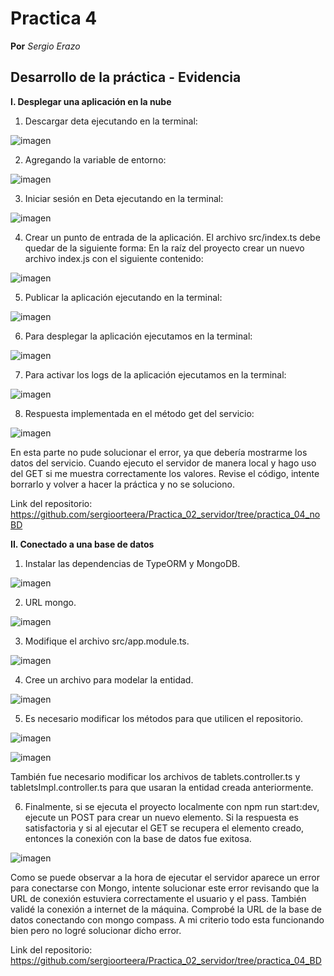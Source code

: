 # Practica 4
**Por** *Sergio Erazo*

## Desarrollo de la práctica - Evidencia

**I. Desplegar una aplicación en la nube**

  1. Descargar deta ejecutando en la terminal:

![imagen](https://github.com/sergioorteera/Informes_Practicas_IoT/blob/main/Practica_04/Imagenes/1.PNG?raw=true)

  2. Agregando la variable de entorno:

![imagen](https://github.com/sergioorteera/Informes_Practicas_IoT/blob/main/Practica_04/Imagenes/2.PNG?raw=true)

  3. Iniciar sesión en Deta ejecutando en la terminal:

![imagen](https://github.com/sergioorteera/Informes_Practicas_IoT/blob/main/Practica_04/Imagenes/3.PNG?raw=true)

  4. Crear un punto de entrada de la aplicación. El archivo src/index.ts debe quedar de la siguiente forma:
     En la raíz del proyecto crear un nuevo archivo index.js con el siguiente contenido:

![imagen](https://github.com/sergioorteera/Informes_Practicas_IoT/blob/main/Practica_04/Imagenes/4.PNG?raw=true)

  5. Publicar la aplicación ejecutando en la terminal:

![imagen](https://github.com/sergioorteera/Informes_Practicas_IoT/blob/main/Practica_04/Imagenes/5.PNG?raw=true)

  6. Para desplegar la aplicación ejecutamos en la terminal:

![imagen](https://github.com/sergioorteera/Informes_Practicas_IoT/blob/main/Practica_04/Imagenes/6.PNG?raw=true)

  7. Para activar los logs de la aplicación ejecutamos en la terminal:

![imagen](https://github.com/sergioorteera/Informes_Practicas_IoT/blob/main/Practica_04/Imagenes/7.PNG?raw=true)

  8. Respuesta implementada en el método get del servicio:
  
![imagen](https://github.com/sergioorteera/Informes_Practicas_IoT/blob/main/Practica_04/Imagenes/8.PNG?raw=true)

En esta parte no pude solucionar el error, ya que debería mostrarme los datos del servicio. Cuando ejecuto el servidor de manera local y hago uso del GET si me muestra correctamente los valores. Revise el código, intente borrarlo y volver a hacer la práctica y no se soluciono.

Link del repositorio: https://github.com/sergioorteera/Practica_02_servidor/tree/practica_04_noBD

**II. Conectado a una base de datos**

  1. Instalar las dependencias de TypeORM y MongoDB.

![imagen](https://github.com/sergioorteera/Informes_Practicas_IoT/blob/main/Practica_04/Imagenes/9.PNG?raw=true)

  2. URL mongo.

![imagen](https://github.com/sergioorteera/Informes_Practicas_IoT/blob/main/Practica_04/Imagenes/10.PNG?raw=true)
  
  3. Modifique el archivo src/app.module.ts.

![imagen](https://github.com/sergioorteera/Informes_Practicas_IoT/blob/main/Practica_04/Imagenes/11.PNG?raw=true)
  
  4. Cree un archivo para modelar la entidad.

![imagen](https://github.com/sergioorteera/Informes_Practicas_IoT/blob/main/Practica_04/Imagenes/12.PNG?raw=true)
  
  5. Es necesario modificar los métodos para que utilicen el repositorio.

![imagen](https://github.com/sergioorteera/Informes_Practicas_IoT/blob/main/Practica_04/Imagenes/13.PNG?raw=true)

![imagen](https://github.com/sergioorteera/Informes_Practicas_IoT/blob/main/Practica_04/Imagenes/14.PNG?raw=true)
  
  También fue necesario modificar los archivos de tablets.controller.ts y tabletsImpl.controller.ts para que usaran la entidad creada anteriormente.
  
  6. Finalmente, si se ejecuta el proyecto localmente con npm run start:dev, ejecute un POST para crear un nuevo elemento. Si la respuesta es satisfactoria y si al        ejecutar el GET se recupera el elemento creado, entonces la conexión con la base de datos fue exitosa.

![imagen](https://github.com/sergioorteera/Informes_Practicas_IoT/blob/main/Practica_04/Imagenes/15.PNG?raw=true)
  
  Como se puede observar a la hora de ejecutar el servidor aparece un error para conectarse con Mongo, intente solucionar este error
  revisando que la URL de conexión estuviera correctamente el usuario y el pass. 
  También validé la conexión a internet de la máquina.
  Comprobé la URL de la base de datos conectando con mongo compass.
  A mi criterio todo esta funcionando bien pero no logré solucionar dicho error.
  
  Link del repositorio: https://github.com/sergioorteera/Practica_02_servidor/tree/practica_04_BD







